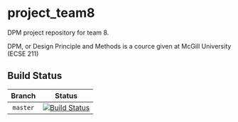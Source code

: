 project_team8
=============

DPM project repository for team 8.

DPM, or Design Principle and Methods is a cource given at McGill University (ECSE 211)


Build Status
------------

[Master Status]: http://104.131.160.54:8080/buildStatus/icon?job=dpm_team_8_project_master

| Branch   | Status                                                                                |
|:--------:|:-------------------------------------------------------------------------------------:|
| `master` | [![Build Status][Master Status]](http://104.131.160.54:8080/job/dpm_team_8_project_master) |
